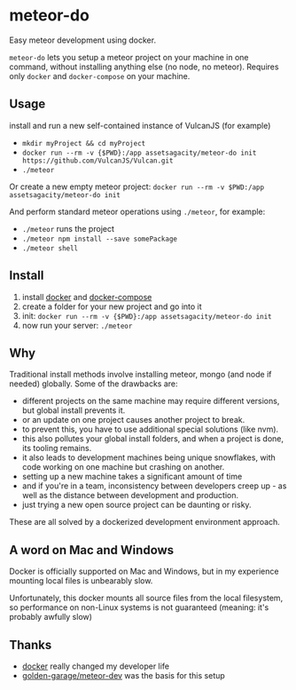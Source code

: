 # meteor-do

Easy meteor development using docker.

`meteor-do` lets you setup a meteor project on your machine in one command,
without installing anything else (no node, no meteor).
Requires only `docker` and `docker-compose` on your machine.

## Usage

install and run a new self-contained instance of VulcanJS (for example)

- `mkdir myProject && cd myProject`
- `docker run --rm -v {$PWD}:/app assetsagacity/meteor-do init https://github.com/VulcanJS/Vulcan.git`
- `./meteor`

Or create a new empty meteor project: `docker run --rm -v $PWD:/app assetsagacity/meteor-do init`

And perform standard meteor operations using `./meteor`, for example:

- `./meteor` runs the project
- `./meteor npm install --save somePackage`
- `./meteor shell`

## Install

1. install [docker](https://docs.docker.com/engine/installation/)
and [docker-compose](https://docs.docker.com/compose/install/)
1. create a folder for your new project and go into it
1. init: `docker run --rm -v {$PWD}:/app assetsagacity/meteor-do init`
1. now run your server: `./meteor`

## Why

Traditional install methods involve installing meteor, mongo (and node if needed) globally.
Some of the drawbacks are:

- different projects on the same machine may require different versions, but global install prevents it.
- or an update on one project causes another project to break.
- to prevent this, you have to use additional special solutions (like nvm).
- this also pollutes your global install folders, and when a project is done, its tooling remains.
- it also leads to development machines being unique snowflakes, with code working on one machine but crashing on another.
- setting up a new machine takes a significant amount of time
- and if you're in a team, inconsistency between developers creep up - as well as the distance between development and production.
- just trying a new open source project can be daunting or risky.

These are all solved by a dockerized development environment approach.

## A word on Mac and Windows

Docker is officially supported on Mac and Windows,
but in my experience mounting local files is unbearably slow.

Unfortunately, this docker mounts all source files from the local filesystem,
so performance on non-Linux systems is not guaranteed (meaning: it's probably awfully slow)

## Thanks

- [docker](https://www.docker.com/) really changed my developer life
- [golden-garage/meteor-dev](https://github.com/golden-garage/meteor-dev) was the basis for this setup